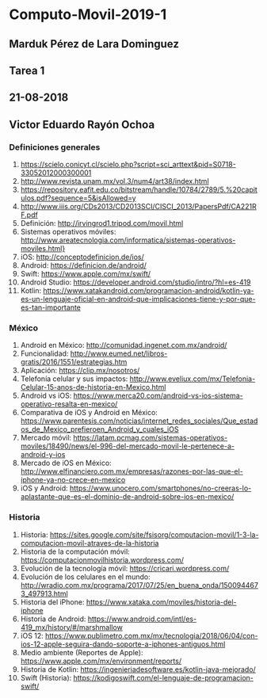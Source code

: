 # Computo-Movil-2019-1
## Marduk Pérez de Lara Dominguez
## Tarea 1
## 21-08-2018
## Victor Eduardo Rayón Ochoa
### Definiciones generales
1. https://scielo.conicyt.cl/scielo.php?script=sci_arttext&pid=S0718-33052012000300001
2. http://www.revista.unam.mx/vol.3/num4/art38/index.html
3. https://repository.eafit.edu.co/bitstream/handle/10784/2789/5.%20capitulos.pdf?sequence=5&isAllowed=y
4. http://www.iiis.org/CDs2013/CD2013SCI/CISCI_2013/PapersPdf/CA221RF.pdf
5. Definición: http://irvingrod1.tripod.com/movil.html
6. Sistemas operativos móviles: http://www.areatecnologia.com/informatica/sistemas-operativos-moviles.html}
7. iOS: http://conceptodefinicion.de/ios/
8. Android: https://definicion.de/android/
9. Swift: https://www.apple.com/mx/swift/
10. Android Studio: https://developer.android.com/studio/intro/?hl=es-419
11. Kotlin: https://www.xatakandroid.com/programacion-android/kotlin-ya-es-un-lenguaje-oficial-en-android-que-implicaciones-tiene-y-por-que-es-tan-importante
### México
1. Android en México: http://comunidad.ingenet.com.mx/android/
2. Funcionalidad: http://www.eumed.net/libros-gratis/2016/1551/estrategias.htm
3. Aplicación: https://clip.mx/nosotros/
4. Telefonía celular y sus impactos: http://www.eveliux.com/mx/Telefonia-Celular-15-anos-de-historia-en-Mexico.html
5. Android vs iOS: https://www.merca20.com/android-vs-ios-sistema-operativo-resalta-en-mexico/
6. Comparativa de iOS y Android en México: https://www.parentesis.com/noticias/internet_redes_sociales/Que_estados_de_Mexico_prefieroen_Android_y_cuales_iOS
7. Mercado móvil: https://latam.pcmag.com/sistemas-operativos-moviles/18490/news/el-996-del-mercado-movil-le-pertenece-a-android-y-ios
8. Mercado de iOS en México: http://www.elfinanciero.com.mx/empresas/razones-por-las-que-el-iphone-ya-no-crece-en-mexico
9. iOS y Android: https://www.unocero.com/smartphones/no-creeras-lo-aplastante-que-es-el-dominio-de-android-sobre-ios-en-mexico/
### Historia
1. Historia: https://sites.google.com/site/fsisorg/computacion-movil/1-3-la-computacion-movil-atraves-de-la-historia
2. Historia de la computación móvil: https://computacionmovilhistoria.wordpress.com/
3. Evolución de la tecnología móvil: https://cricari.wordpress.com/
4. Evolución de los celulares en el mundo: http://wradio.com.mx/programa/2017/07/25/en_buena_onda/1500944673_497913.html
5. Historia del iPhone: https://www.xataka.com/moviles/historia-del-iphone
6. Historia de Android: https://www.android.com/intl/es-419_mx/history/#/marshmallow
7. iOS 12: https://www.publimetro.com.mx/mx/tecnologia/2018/06/04/con-ios-12-apple-seguira-dando-soporte-a-iphones-antiguos.html
8. Medio ambiente (Reportes de Apple): https://www.apple.com/mx/environment/reports/ 
9. Historia de Kotlin: https://ingenieriadesoftware.es/kotlin-java-mejorado/
10. Swift (Historia): https://kodigoswift.com/el-lenguaje-de-programacion-swift/
